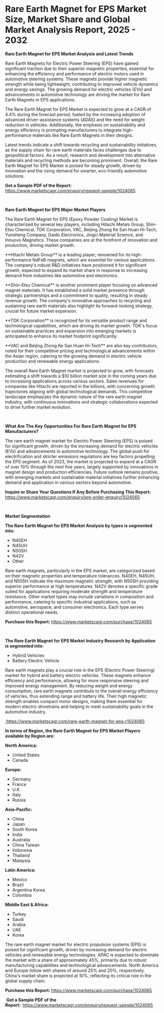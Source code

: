 <p><h1>Rare Earth Magnet for EPS Market Size, Market Share and Global Market Analysis Report, 2025 - 2032</h1></p><p><strong>Rare Earth Magnet for EPS Market Analysis and Latest Trends</strong></p>
<p><p>Rare Earth Magnets for Electric Power Steering (EPS) have gained significant traction due to their superior magnetic properties, essential for enhancing the efficiency and performance of electric motors used in automotive steering systems. These magnets provide higher magnetic strength while being lightweight, contributing to improved vehicle dynamics and energy savings. The growing demand for electric vehicles (EVs) and advancements in automotive technology are driving the market for Rare Earth Magnets in EPS applications.</p><p>The Rare Earth Magnet for EPS Market is expected to grow at a CAGR of 4.4% during the forecast period, fueled by the increasing adoption of advanced driver-assistance systems (ADAS) and the need for weight reduction in vehicles. Additionally, the emphasis on sustainability and energy efficiency is prompting manufacturers to integrate high-performance materials like Rare Earth Magnets in their designs. </p><p>Latest trends indicate a shift towards recycling and sustainability initiatives, as the supply chain for rare earth materials faces challenges due to geopolitical factors. As a result, research and development into alternative materials and recycling methods are becoming prominent. Overall, the Rare Earth Magnet for EPS Market is poised for steady growth, driven by innovation and the rising demand for smarter, eco-friendly automotive solutions.</p></p>
<p><strong>Get a Sample PDF of the Report:&nbsp;</strong> <a href="https://www.marketscagr.com/enquiry/request-sample/1024065?utm_campaign=3033&utm_medium=2&utm_source=Github&utm_content=ia&utm_term=18042025&utm_id=rare-earth-magnet-for-eps">https://www.marketscagr.com/enquiry/request-sample/1024065</a></p>
<p>&nbsp;</p>
<p><strong>Rare Earth Magnet for EPS Major Market Players</strong></p>
<p><p>The Rare Earth Magnet for EPS (Epoxy Powder Coating) Market is characterized by several key players, including Hitachi Metals Group, Shin-Etsu Chemical, TDK Corporation, VAC, Beijing Zhong Ke San Huan Hi-Tech, Yunsheng Company, Daido Electronics, Jingci Material Science, and Innuovo Magnetics. These companies are at the forefront of innovation and production, driving market growth.</p><p>**Hitachi Metals Group** is a leading player, renowned for its high-performance NdFeB magnets, which are essential for various applications. The company's robust R&D initiatives have positioned it for significant growth, expected to expand its market share in response to increasing demand from industries like automotive and electronics.</p><p>**Shin-Etsu Chemical** is another prominent player focusing on advanced magnet materials. It has established a solid market presence through strategic partnerships and a commitment to quality, resulting in steady revenue growth. The company's innovative approaches to recycling and sustaining rare earth materials also highlight its forward-looking strategy, crucial for future market expansion.</p><p>**TDK Corporation** is recognized for its versatile product range and technological capabilities, which are driving its market growth. TDK's focus on sustainable practices and expansion into emerging markets is anticipated to enhance its market footprint significantly.</p><p>**VAC and Beijing Zhong Ke San Huan Hi-Tech** are also key contributors, noted for their competitive pricing and technological advancements within the Asian region, catering to the growing demand in electric vehicle production and renewable energy applications.</p><p>The overall Rare Earth Magnet market is projected to grow, with forecasts estimating a shift towards a $10 billion market size in the coming years due to increasing applications across various sectors. Sales revenues for companies like Hitachi are reported in the billions, with concerning growth trajectories aligning with global technological demands. This competitive landscape emphasizes the dynamic nature of the rare earth magnet industry, with continuous innovations and strategic collaborations expected to drive further market evolution.</p></p>
<p>&nbsp;</p>
<p><strong>What Are The Key Opportunities For Rare Earth Magnet for EPS Manufacturers?</strong></p>
<p><p>The rare earth magnet market for Electric Power Steering (EPS) is poised for significant growth, driven by the increasing demand for electric vehicles (EVs) and advancements in automotive technology. The global push for electrification and stricter emissions regulations are key factors propelling the EPS segment. As of 2023, the market is projected to expand at a CAGR of over 10% through the next five years, largely supported by innovations in magnet design and production efficiencies. Future outlook remains positive, with emerging markets and sustainable material initiatives further enhancing demand and application in various sectors beyond automotive.</p></p>
<p><strong>Inquire or Share Your Questions If Any Before Purchasing This Report:</strong> <a href="https://www.marketscagr.com/enquiry/pre-order-enquiry/1024065?utm_campaign=3033&utm_medium=2&utm_source=Github&utm_content=ia&utm_term=18042025&utm_id=rare-earth-magnet-for-eps">https://www.marketscagr.com/enquiry/pre-order-enquiry/1024065</a></p>
<p>&nbsp;</p>
<p><strong>Market Segmentation</strong></p>
<p><strong>The Rare Earth Magnet for EPS Market Analysis by types is segmented into:</strong></p>
<p><ul><li>N40EH</li><li>N45UH</li><li>N50SH</li><li>N42V</li><li>Other</li></ul></p>
<p><p>Rare earth magnets, particularly in the EPS market, are categorized based on their magnetic properties and temperature tolerances. N40EH, N45UH, and N50SH indicate the maximum magnetic strength, with N50SH providing superior performance at high temperatures. N42V denotes a specific grade suited for applications requiring moderate strength and temperature resistance. Other market types may include variations in composition and performance, catering to specific industrial applications, such as automotive, aerospace, and consumer electronics. Each type serves distinct operational needs.</p></p>
<p><strong>Purchase this Report:&nbsp;</strong><a href="https://www.marketscagr.com/purchase/1024065?utm_campaign=3033&utm_medium=2&utm_source=Github&utm_content=ia&utm_term=18042025&utm_id=rare-earth-magnet-for-eps">https://www.marketscagr.com/purchase/1024065</a></p>
<p>&nbsp;</p>
<p><strong>The Rare Earth Magnet for EPS Market Industry Research by Application is segmented into:</strong></p>
<p><ul><li>Hybrid Vehicles</li><li>Battery Electric Vehicle</li></ul></p>
<p><p>Rare earth magnets play a crucial role in the EPS (Electric Power Steering) market for hybrid and battery electric vehicles. These magnets enhance efficiency and performance, allowing for more responsive steering and improved energy management. By reducing weight and energy consumption, rare earth magnets contribute to the overall energy efficiency of vehicles, thus extending range and battery life. Their high magnetic strength enables compact motor designs, making them essential for modern electric drivetrains and helping to meet sustainability goals in the automotive industry.</p></p>
<p><a href="https://www.marketscagr.com/rare-earth-magnet-for-eps-r1024065?utm_campaign=3033&utm_medium=2&utm_source=Github&utm_content=ia&utm_term=18042025&utm_id=rare-earth-magnet-for-eps">&nbsp;https://www.marketscagr.com/rare-earth-magnet-for-eps-r1024065</a></p>
<p><strong>In terms of Region, the Rare Earth Magnet for EPS Market Players available by Region are:</strong></p>
<p>
    <p> <strong> North America: </strong>
        <ul>
            <li>United States</li>
            <li>Canada</li>
        </ul>
        </p> 
    <p> <strong> Europe: </strong>
        <ul>
            <li>Germany</li>
            <li>France</li>
            <li>U.K.</li>
            <li>Italy</li>
            <li>Russia</li>
        </ul>
        </p> 
    <p> <strong> Asia-Pacific: </strong>
        <ul>
            <li>China</li>
            <li>Japan</li>
            <li>South Korea</li>
            <li>India</li>
            <li>Australia</li>
            <li>China Taiwan</li>
            <li>Indonesia</li>
            <li>Thailand</li>
            <li>Malaysia</li>
        </ul>
        </p> 
    <p> <strong> Latin America: </strong>
        <ul>
            <li>Mexico</li>
            <li>Brazil</li>
            <li>Argentina Korea</li>
            <li>Colombia</li>
        </ul>
        </p> 
    <p> <strong> Middle East & Africa: </strong>
        <ul>
            <li>Turkey</li>
            <li>Saudi</li>
            <li>Arabia</li>
            <li>UAE</li>
            <li>Korea</li>
        </ul>
    </p>
    </p>
<p><p>The rare earth magnet market for electric propulsion systems (EPS) is poised for significant growth, driven by increasing demand for electric vehicles and renewable energy technologies. APAC is expected to dominate the market with a share of approximately 45%, primarily due to robust manufacturing capabilities and technological advancements. North America and Europe follow with shares of around 25% and 20%, respectively. China's market share is projected at 10%, reflecting its critical role in the global supply chain.</p></p>
<p><strong>Purchase this Report: </strong><a href="https://www.marketscagr.com/purchase/1024065?utm_campaign=3033&utm_medium=2&utm_source=Github&utm_content=ia&utm_term=18042025&utm_id=rare-earth-magnet-for-eps">https://www.marketscagr.com/purchase/1024065</a></p>
<p>&nbsp;<strong>Get a Sample PDF of the Report:&nbsp;&nbsp;</strong><a href="https://www.marketscagr.com/enquiry/request-sample/1024065?utm_campaign=3033&utm_medium=2&utm_source=Github&utm_content=ia&utm_term=18042025&utm_id=rare-earth-magnet-for-eps">https://www.marketscagr.com/enquiry/request-sample/1024065</a></p>
<p><strong></strong></p>
<p><p></p><p></p><p></p></p>